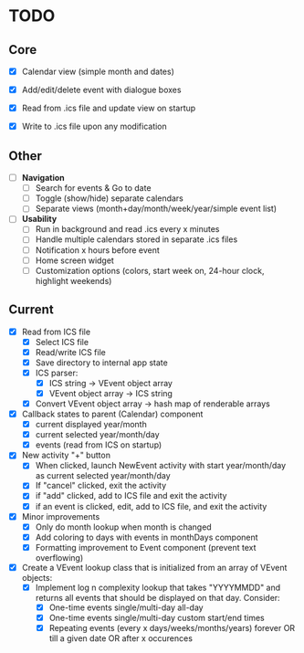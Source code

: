 # TODO
## Core
- [X] Calendar view (simple month and dates)
- [x] Add/edit/delete event with dialogue boxes
- [x] Read from .ics file and update view on startup
- [x] Write to .ics file upon any modification


## Other
- [ ] **Navigation**
	- [ ] Search for events & Go to date
	- [ ] Toggle (show/hide) separate calendars
	- [ ] Separate views (month+day/month/week/year/simple event list)
- [ ] **Usability**
	- [ ] Run in background and read .ics every x minutes
	- [ ] Handle multiple calendars stored in separate .ics files
	- [ ] Notification x hours before event
	- [ ] Home screen widget
	- [ ] Customization options (colors, start week on, 24-hour clock, highlight weekends)

## Current
- [x] Read from ICS file
	- [x] Select ICS file
	- [x] Read/write ICS file
	- [x] Save directory to internal app state
	- [x] ICS parser:
		- [x] ICS string -> VEvent object array
		- [x] VEvent object array -> ICS string
	- [x] Convert VEvent object array -> hash map of renderable arrays
- [x] Callback states to parent (Calendar) component
	- [x] current displayed year/month
	- [x] current selected year/month/day
	- [x] events (read from ICS on startup)
- [x] New activity "+" button
	- [x] When clicked, launch NewEvent activity with start year/month/day as current selected year/month/day
	- [x] If "cancel" clicked, exit the activity
	- [x] if "add" clicked, add to ICS file and exit the activity
	- [x] if an event is clicked, edit, add to ICS file, and exit the activity
- [x] Minor improvements
	- [x] Only do month lookup when month is changed
	- [x] Add coloring to days with events in monthDays component
	- [x] Formatting improvement to Event component (prevent text overflowing)
- [x] Create a VEvent lookup class that is initialized from an array of VEvent objects:
	- [x] Implement log n complexity lookup that takes "YYYYMMDD" and returns all events that should be displayed on that day. Consider:
		- [x] One-time events single/multi-day all-day
		- [x] One-time events single/multi-day custom start/end times
		- [x] Repeating events (every x days/weeks/months/years) forever OR till a given date OR after x occurences